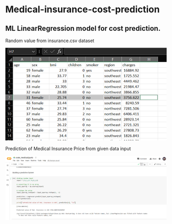 # Medical-insurance-cost-prediction
## ML LinearRegression model for cost prediction.

Random value from insurance.csv dataset

![](https://github.com/srv-shrma/Medical-insurance-cost-prediction/blob/main/images/Screenshot%20(27).png)

Prediction of Medical Insurance Price from given data input

![](https://github.com/srv-shrma/Medical-insurance-cost-prediction/blob/main/images/Screenshot%20(28).png)

